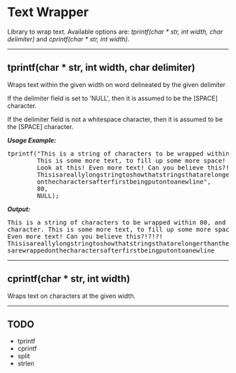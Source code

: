 # Text Wrapper
Library to wrap text. Available options are: _tprintf(char * str, int width, char delimiter)_ and
_cprintf(char * str, int width)_.

---

## tprintf(char * str, int width, char delimiter)
Wraps text within the given width on word delineated by the given delimiter

If the delimiter field is set to 'NULL', then it is assumed to be the [SPACE] character.

If the delimiter field is not a whitespace character, then it is assumed to be the [SPACE] character.

___Usage Example:___
<pre>
tprintf("This is a string of characters to be wrapped within 80, and split on the [SPACE] character. \  
		This is some more text, to fill up some more space! \  
		Look at this! Even more text! Can you believe this?!?!?! \  
		Thisisareallylongstringtoshowthatstringsthatarelongerthanthewidthwithnodelimetersarewrapped
		onthecharactersafterfirstbeingputontoanewline",  
		80,  
		NULL);  
</pre>
___Output:___  
<pre>
This is a string of characters to be wrapped within 80, and split on the [SPACE]  
character. This is some more text, to fill up some more space! Look at this!
Even more text! Can you believe this?!?!?!
Thisisareallylongstringtoshowthatstringsthatarelongerthanthewidthwithnodelimeter
sarewrappedonthecharactersafterfirstbeingputontoanewline
</pre>

---

## cprintf(char * str, int width)
Wraps text on characters at the given width.

---

## TODO
+ tprintf
+ cprintf
+ split
+ strlen
